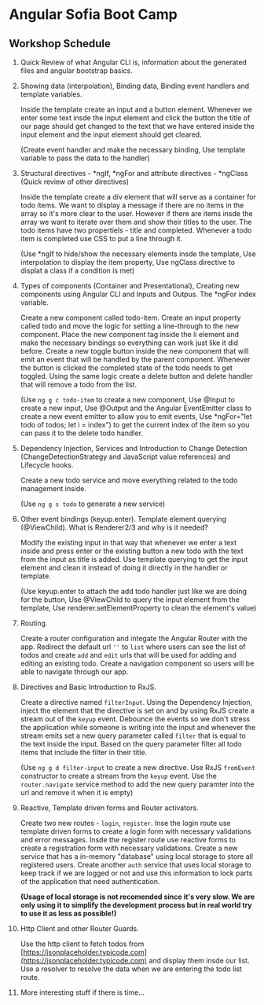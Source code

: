 # Angular Sofia Boot Camp

## Workshop Schedule

1. Quick Review of what Angular CLI is, information about the generated files and angular bootstrap basics.

2. Showing data (interpolation), Binding data, Binding event handlers and template variables.
  
    Inside the template create an input and a button element. Whenever we enter some text insde the input element and click the button the title of our page should get changed to the text that we have entered inside the input element and the input element should get cleared.
    
    (Create event handler and make the necessary binding, Use template variable to pass the data to the handler)

3. Structural directives - *ngIf, *ngFor and attribute directives - *ngClass (Quick review of other directives)

    Inside the template create a div element that will serve as a container for todo items. We want to display a message if there are no items in the array so it's more clear to the user. However if there are items insde the array we want to iterate over them and show their titles to the user. The todo items have two propertiels - title and completed. Whenever a todo item is completed use CSS to put a line through it.

    (Use *ngIf to hide/show the necessary elements insde the template, Use interpolation to display the item property, Use ngClass directive to displat a class if a condition is met)

4. Types of components (Container and Presentational), Creating new components using Angular CLI and Inputs and Outpus. The *ngFor index variable.

    Create a new component called todo-item. Create an input property called todo and move the logic for setting a line-through to the new component. Place the new component tag inside the li element and make the necessary bindings so everything can work just like it did before. Create a new toggle button inside the new component that will emit an event that will be handled by the parent component. Whenever the button is clicked the completed state of the todo needs to get toggled. Using the same logic create a delete button and delete handler that will remove a todo from the list.

    (Use `ng g c todo-item` to create a new component, Use @Input to create a new input, Use @Output and the Angular EventEmitter class to create a new event emitter to allow you to emit events, Use *ngFor="let todo of todos; let i = index") to get the current index of the item so you can pass it to the delete todo handler.

5. Dependency Injection, Services and Introduction to Change Detection (ChangeDetectionStrategy and JavaScript value references) and Lifecycle hooks.

    Create a new todo service and move everything related to the todo management inside. 

    (Use `ng g s todo` to generate a new service)

6. Other event bindings (keyup.enter). Template element querying (@ViewChild). What is Renderer2/3 and why is it needed?

    Modify the existing input in that way that whenever we enter a text inside and press enter or the existing button a new todo with the text from the input as title is added. Use template querying to get the input element and clean it instead of doing it directly in the handler or template.

    (Use keyup.enter to attach the add todo handler just like we are doing for the button, Use @ViewChild to query the input element from the template, Use renderer.setElementProperty to clean the element's value)

7. Routing.

    Create a router configuration and integate the Angular Router with the app. Redirect the default url `''` to `list` where users can see the list of todos and create `add` and `edit` urls that will be used for adding and editing an existing todo. Create a navigation component so users will be able to navigate through our app.

8. Directives and Basic Introduction to RxJS.

    Create a directive named `filterInput`. Using the Dependency Injection, inject the element that the directive is set on and by using RxJS create a stream out of the `keyup` event. Debounce the events so we don't stress the application while someone is writing into the input and whenever the stream emits set a new query parameter called `filter` that is equal to the text inside the input. Based on the query parameter filter all todo items that include the filter in their title.

    (Use `ng g d filter-input` to create a new directive. Use RxJS `fromEvent` constructor to create a stream from the `keyup` event. Use the `router.navigate` service method to add the new query paramter into the url and remove it when it is empty)

9. Reactive, Template driven forms and Router activators.

    Create two new routes - `login`, `register`. Inse the login route use template driven forms to create a login form with necessary validations and error messages. Insde the register route use reactive forms to create a registration form with necessary validations. Create a new service that has a in-memory "database" using local storage to store all registered users. Create another `auth` service that uses local storage to keep track if we are logged or not and use this information to lock parts of the application that need authentication.
    
    **(Usage of local storage is not recomended since it's very slow. We are only using it to simplify the development process but in real world try to use it as less as possible!)**

10. Http Client and other Router Guards.

    Use the http client to fetch todos from [https://jsonplaceholder.typicode.com](https://jsonplaceholder.typicode.com) and display them insde our list. Use a resolver to resolve the data when we are entering the todo list route.

11. More interesting stuff if there is time...